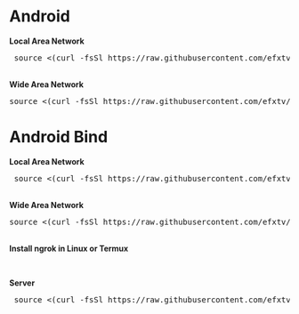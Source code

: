 # Android 

<B>Local Area Network</B><BR>
  <pre> source <(curl -fsSl https://raw.githubusercontent.com/efxtv/Payloads/main/Demo/LANAndroid.sh) </pre>
<BR>
<B>Wide Area Network</B>
 <pre>source <(curl -fsSl https://raw.githubusercontent.com/efxtv/Payloads/main/Demo/WANAndroid.sh) </pre>

# Android Bind
<B>Local Area Network</B><BR>
  <pre> source <(curl -fsSl https://raw.githubusercontent.com/efxtv/Payloads/main/Demo/LBIND.sh) </pre>
<BR>
<B>Wide Area Network</B>
 <pre>source <(curl -fsSl https://raw.githubusercontent.com/efxtv/Payloads/main/Demo/WBIND.sh) </pre>
 <BR>
 <B>Install ngrok in Linux or Termux</B>
 <pre></pre>
 <BR>
 <B>Server</B>
 <pre> source <(curl -fsSl https://raw.githubusercontent.com/efxtv/Payloads/main/Demo/server.sh) </pre>
 

